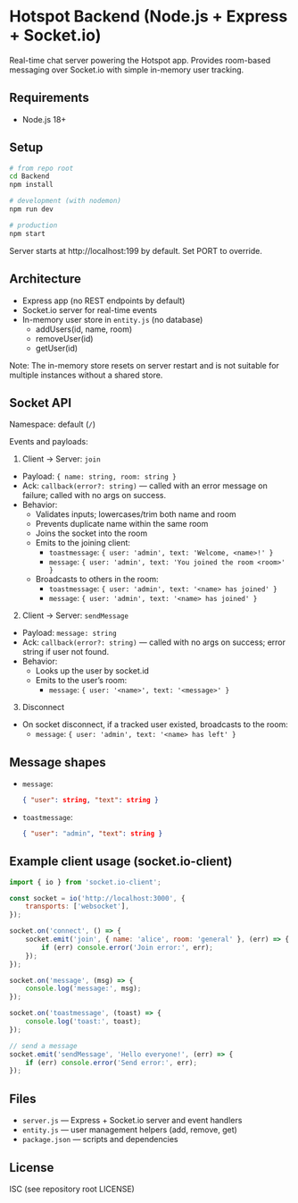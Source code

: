# Hotspot Backend (Node.js + Express + Socket.io)

Real-time chat server powering the Hotspot app. Provides room-based messaging over Socket.io with simple in-memory user tracking.

## Requirements

- Node.js 18+

## Setup

```bash
# from repo root
cd Backend
npm install

# development (with nodemon)
npm run dev

# production
npm start
```

Server starts at http://localhost:199 by default. Set PORT to override.


## Architecture

- Express app (no REST endpoints by default)
- Socket.io server for real-time events
- In-memory user store in `entity.js` (no database)
	- addUsers(id, name, room)
	- removeUser(id)
	- getUser(id)

Note: The in-memory store resets on server restart and is not suitable for multiple instances without a shared store.

## Socket API

Namespace: default (`/`)

Events and payloads:

1) Client → Server: `join`

- Payload: `{ name: string, room: string }`
- Ack: `callback(error?: string)` — called with an error message on failure; called with no args on success.
- Behavior:
	- Validates inputs; lowercases/trim both name and room
	- Prevents duplicate name within the same room
	- Joins the socket into the room
	- Emits to the joining client:
		- `toastmessage`: `{ user: 'admin', text: 'Welcome, <name>!' }`
		- `message`: `{ user: 'admin', text: 'You joined the room <room>' }`
	- Broadcasts to others in the room:
		- `toastmessage`: `{ user: 'admin', text: '<name> has joined' }`
		- `message`: `{ user: 'admin', text: '<name> has joined' }`


2) Client → Server: `sendMessage`

- Payload: `message: string`
- Ack: `callback(error?: string)` — called with no args on success; error string if user not found.
- Behavior:
	- Looks up the user by socket.id
	- Emits to the user’s room:
		- `message`: `{ user: '<name>', text: '<message>' }`

3) Disconnect

- On socket disconnect, if a tracked user existed, broadcasts to the room:
	- `message`: `{ user: 'admin', text: '<name> has left' }`

## Message shapes

- `message`:
	```json
	{ "user": string, "text": string }
	```
- `toastmessage`:
	```json
	{ "user": "admin", "text": string }
	```

## Example client usage (socket.io-client)

```js
import { io } from 'socket.io-client';

const socket = io('http://localhost:3000', {
	transports: ['websocket'],
});

socket.on('connect', () => {
	socket.emit('join', { name: 'alice', room: 'general' }, (err) => {
		if (err) console.error('Join error:', err);
	});
});

socket.on('message', (msg) => {
	console.log('message:', msg);
});

socket.on('toastmessage', (toast) => {
	console.log('toast:', toast);
});

// send a message
socket.emit('sendMessage', 'Hello everyone!', (err) => {
	if (err) console.error('Send error:', err);
});
```

## Files

- `server.js` — Express + Socket.io server and event handlers
- `entity.js` — user management helpers (add, remove, get)
- `package.json` — scripts and dependencies

## License

ISC (see repository root LICENSE)